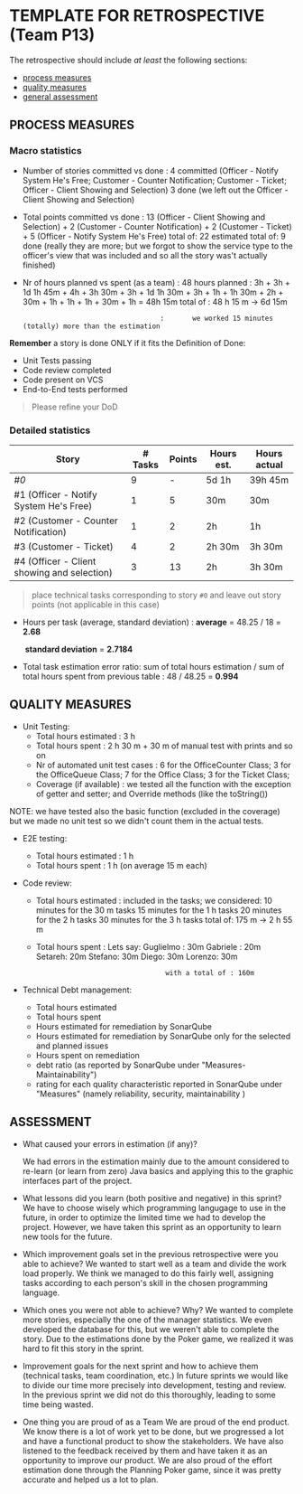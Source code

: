 TEMPLATE FOR RETROSPECTIVE (Team P13)
=====================================

The retrospective should include _at least_ the following
sections:

- [process measures](#process-measures)
- [quality measures](#quality-measures)
- [general assessment](#assessment)

## PROCESS MEASURES 

### Macro statistics

- Number of stories committed vs done 		:	 4 committed (Officer - Notify System He's Free; Customer - Counter Notification; Customer - Ticket; Officer - Client Showing and Selection)
												3 done (we left out the Officer - Client Showing and Selection)
- Total points committed vs done 		:	13 (Officer - Client Showing and Selection) + 2 (Customer - Counter Notification) + 2 (Customer - Ticket) + 5 (Officer - Notify System He's Free)
												total of: 	 22 estimated
												total of:	9 done (really they are more; but we forgot to show the service type to the officer's view that was included and so all the story was't actually finished)
- Nr of hours planned vs spent (as a team)	:	48 hours planned
										 :
												3h + 3h + 1d 1h 45m + 4h + 3h 30m + 3h + 1d 1h 30m + 3h + 1h + 1h 30m + 2h + 30m + 1h + 1h + 1h + 30m + 1h = 48h 15m
												total of : 48 h 15 m  -> 6d 15m


										:		we worked 15 minutes (totally) more than the estimation

**Remember**  a story is done ONLY if it fits the Definition of Done:

- Unit Tests passing
- Code review completed
- Code present on VCS
- End-to-End tests performed

> Please refine your DoD 

### Detailed statistics

| Story                                        | # Tasks | Points | Hours est. | Hours actual |
| -------------------------------------------- | ------- | ------ | ---------- | ------------ |
| _#0_                                         | 9       | -      | 5d 1h      | 39h 45m      |
| #1  (Officer - Notify System He's Free)      | 1       | 5      | 30m        | 30m          |
| #2  (Customer - Counter Notification)        | 1       | 2      | 2h         | 1h           |
| #3  (Customer - Ticket)                      | 4       | 2      | 2h 30m     | 3h 30m       |
| #4  (Officer - Client showing and selection) | 3       | 13     | 2h         | 3h 30m       |


> place technical tasks corresponding to story `#0` and leave out story points (not applicable in this case)

- Hours per task (average, standard deviation) 		:   **average** = 48.25 / 18 = **2.68**

  ​                                                                                            **standard deviation** = **2.7184**

- Total task estimation error ratio: sum of total hours estimation / sum of total hours spent from previous table 		: 48 / 48.25 = **0.994**

  
  
  
  
  
## QUALITY MEASURES 

- Unit Testing:
  - Total hours estimated		:	3 h
  - Total hours spent			:	2 h 30 m + 30 m of manual test with prints and so on
  - Nr of automated unit test cases 	:	6 for the OfficeCounter Class; 
										  3 for the OfficeQueue Class; 
										  7 for the Office Class;
										  3 for the Ticket Class;
  - Coverage (if available)		:	we tested all the function with the exception of getter and setter; and Override methods (like the toString())

NOTE: we have tested also the basic function (excluded in the coverage) but we made no unit test so we didn't count them in the actual tests.

- E2E testing:
  - Total hours estimated		:	1 h
  - Total hours spent			:	1 h (on average 15 m each)

- Code review:
  - Total hours estimated 		:	included in the tasks; we considered:
											10 minutes for the 30 m tasks
											15 minutes for the 1 h tasks
											20 minutes for the 2 h tasks
											30 minutes for the 3 h tasks
										total of:
											175 m -> 2 h 55 m
		
  - Total hours spent			:	Lets say:
										 Guglielmo : 30m
										 Gabriele : 20m
										 Setareh: 20m
										 Stefano: 30m
										 Diego: 30m
										 Lorenzo: 30m

										with a total of : 160m

- Technical Debt management:
  - Total hours estimated 
  - Total hours spent
  - Hours estimated for remediation by SonarQube
  - Hours estimated for remediation by SonarQube only for the selected and planned issues 
  - Hours spent on remediation 
  - debt ratio (as reported by SonarQube under "Measures-Maintainability")
  - rating for each quality characteristic reported in SonarQube under "Measures" (namely reliability, security, maintainability )
  


## ASSESSMENT

- What caused your errors in estimation (if any)?

	We had errors in the estimation mainly due to the amount considered to re-learn (or learn from zero) Java basics and applying this to the graphic interfaces part of the project.

- What lessons did you learn (both positive and negative) in this sprint?
	We have to choose wisely which programming langugage to use in the future, in order to optimize the limited time we had to develop the project. However, we have taken this sprint as an opportunity to learn new tools for the future.

- Which improvement goals set in the previous retrospective were you able to achieve?
	We wanted to start well as a team and divide the work load properly. We think we managed to do this fairly well, assigning tasks according to each person's skill in the chosen programming language.

- Which ones you were not able to achieve? Why?
	We wanted to complete more stories, especially the one of the manager statistics. We even developed the database for this, but we weren't able to complete the story. Due to the estimations done by the Poker game, we realized it was hard to fit this story in the sprint.

- Improvement goals for the next sprint and how to achieve them (technical tasks, team coordination, etc.)
	In future sprints we would like to divide our time more precisely into development, testing and review. In the previous sprint we did not do this thoroughly, leading to some time being wasted.

- One thing you are proud of as a Team
	We are proud of the end product. We know there is a lot of work yet to be done, but we progressed a lot and have a functional product to show the stakeholders. We have also listened to the feedback received by them and have taken it as an opportunity to improve our product. We are also proud of the effort estimation done through the Planning Poker game, since it was pretty accurate and helped us a lot to plan.


